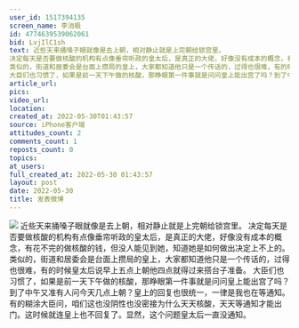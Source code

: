 ```yaml
---
user_id: 1517394135
screen_name: 李消极
id: 4774639539062061
bid: LvjIlC1sh
text: 近些天来捅嗓子眼就像是去上朝，相对静止就是上完朝给锁宫里。
决定每天是否要做核酸的机构有点像垂帘听政的皇太后，是真正的大佬，好像没有成本的概念，有花不完的做核酸的钱，但没人能见到她，知道她是如何做出决定上不上的。
类似的，街道和居委会是台面上攒局的皇上，大家都知道他只是一个传话的，过得也很难，有的时候皇太后说早上五点上朝他四点就得过来搭台子准备。
大臣们也习惯了，如果是前一天下午做的核酸，那睁眼第一件事就是问问皇上能出宫了吗？到了中午又准有人问今天几点上朝？皇上的回复也很统一，一律是我也在等通知。有的糊涂大臣问，咱们这也没阴性也没密接为什么天天核酸，天天等通知才能出门。这时候就连皇上也不回复了。显然，这个问题皇太后一直没通知。
article_url: 
pics: 
video_url: 
location: 
created_at: 2022-05-30T01:43:57
source: iPhone客户端
attitudes_count: 2
comments_count: 1
reposts_count: 0
topics: 
at_users: 
full_created_at: 2022-05-30 01:43:57
layout: post
date: 2022-05-30
title: 发表微博
---
```


![](https://image.baidu.com/search/down?url=)
近些天来捅嗓子眼就像是去上朝，相对静止就是上完朝给锁宫里。
决定每天是否要做核酸的机构有点像垂帘听政的皇太后，是真正的大佬，好像没有成本的概念，有花不完的做核酸的钱，但没人能见到她，知道她是如何做出决定上不上的。
类似的，街道和居委会是台面上攒局的皇上，大家都知道他只是一个传话的，过得也很难，有的时候皇太后说早上五点上朝他四点就得过来搭台子准备。
大臣们也习惯了，如果是前一天下午做的核酸，那睁眼第一件事就是问问皇上能出宫了吗？到了中午又准有人问今天几点上朝？皇上的回复也很统一，一律是我也在等通知。有的糊涂大臣问，咱们这也没阴性也没密接为什么天天核酸，天天等通知才能出门。这时候就连皇上也不回复了。显然，这个问题皇太后一直没通知。
